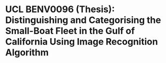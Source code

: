 # UCL BENV0096 (Thesis): Distinguishing and Categorising the Small-Boat Fleet in the Gulf of California Using Image Recognition Algorithm
